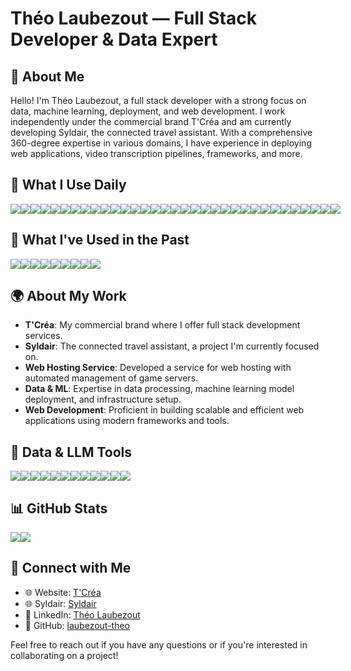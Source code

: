 # Théo Laubezout — Full Stack Developer & Data Expert

## 👋 About Me

Hello! I'm Théo Laubezout, a full stack developer with a strong focus on data, machine learning, deployment, and web development. I work independently under the commercial brand T'Créa and am currently developing Syldair, the connected travel assistant. With a comprehensive 360-degree expertise in various domains, I have experience in deploying web applications, video transcription pipelines, frameworks, and more.

## 🚀 What I Use Daily

<div style="display:flex;">
  <img src="https://img.shields.io/static/v1?label=&message=React&color=0088CC&logo=React&logoColor=white&style=flat-square">
  <img src="https://img.shields.io/static/v1?label=&message=React%20Native&color=61DAFB&logo=React&logoColor=white&style=flat-square">
  <img src="https://img.shields.io/static/v1?label=&message=NestJS&color=E0234E&logo=NestJS&logoColor=white&style=flat-square">
  <img src="https://img.shields.io/static/v1?label=&message=Docker&color=086DD7&logo=Docker&logoColor=white&style=flat-square">
  <img src="https://img.shields.io/static/v1?label=&message=MongoDB&color=47A248&logo=MongoDB&logoColor=white&style=flat-square">
  <img src="https://img.shields.io/static/v1?label=&message=NodeJS&color=339933&logo=Node.js&logoColor=white&style=flat-square">
  <img src="https://img.shields.io/static/v1?label=&message=Git&color=F05032&logo=Git&logoColor=white&style=flat-square">
  <img src="https://img.shields.io/static/v1?label=&message=Python&color=3776AB&logo=Python&logoColor=white&style=flat-square">
  <img src="https://img.shields.io/static/v1?label=&message=TensorFlow&color=FF6F00&logo=TensorFlow&logoColor=white&style=flat-square">
  <img src="https://img.shields.io/static/v1?label=&message=Kubernetes&color=326CE5&logo=Kubernetes&logoColor=white&style=flat-square">
  <img src="https://img.shields.io/static/v1?label=&message=Cordova&color=35434A&logo=Cordova&logoColor=white&style=flat-square">
  <img src="https://img.shields.io/static/v1?label=&message=Bash&color=4EAA25&logo=GNU-Bash&logoColor=white&style=flat-square">
  <img src="https://img.shields.io/static/v1?label=&message=TailwindCSS&color=06B6D4&logo=TailwindCSS&logoColor=white&style=flat-square">
  <img src="https://img.shields.io/static/v1?label=&message=ExpressJS&color=000000&logo=Express&logoColor=white&style=flat-square">
  <img src="https://img.shields.io/static/v1?label=&message=Golang&color=00ADD8&logo=Go&logoColor=white&style=flat-square">
  <img src="https://img.shields.io/static/v1?label=&message=Grafana&color=F46800&logo=Grafana&logoColor=white&style=flat-square">
  <img src="https://img.shields.io/static/v1?label=&message=HTML&color=E34F26&logo=HTML5&logoColor=white&style=flat-square">
  <img src="https://img.shields.io/static/v1?label=&message=Ionic&color=3880FF&logo=Ionic&logoColor=white&style=flat-square">
  <img src="https://img.shields.io/static/v1?label=&message=CSS&color=1572B6&logo=CSS3&logoColor=white&style=flat-square">
  <img src="https://img.shields.io/static/v1?label=&message=JavaScript&color=F7DF1E&logo=JavaScript&logoColor=black&style=flat-square">
  <img src="https://img.shields.io/static/v1?label=&message=TypeScript&color=3178C6&logo=TypeScript&logoColor=white&style=flat-square">
  <img src="https://img.shields.io/static/v1?label=&message=MariaDB&color=003545&logo=MariaDB&logoColor=white&style=flat-square">
  <img src="https://img.shields.io/static/v1?label=&message=Mocha&color=8D6748&logo=Mocha&logoColor=white&style=flat-square">
  <img src="https://img.shields.io/static/v1?label=&message=Nginx&color=009639&logo=Nginx&logoColor=white&style=flat-square">
  <img src="https://img.shields.io/static/v1?label=&message=PostgreSQL&color=336791&logo=PostgreSQL&logoColor=white&style=flat-square">
  <img src="https://img.shields.io/static/v1?label=&message=Postman&color=FF6C37&logo=Postman&logoColor=white&style=flat-square">
  <img src="https://img.shields.io/static/v1?label=&message=Sass&color=CC6699&logo=Sass&logoColor=white&style=flat-square">
  <img src="https://img.shields.io/static/v1?label=&message=VueJS&color=4FC08D&logo=Vue.js&logoColor=white&style=flat-square">
  <img src="https://img.shields.io/static/v1?label=&message=Next.js&color=000000&logo=Next.js&logoColor=white&style=flat-square">
  <img src="https://img.shields.io/static/v1?label=&message=Vercel&color=000000&logo=Vercel&logoColor=white&style=flat-square">
  <img src="https://img.shields.io/static/v1?label=&message=SQLite&color=003B46&logo=SQLite&logoColor=white&style=flat-square">
  <img src="https://img.shields.io/static/v1?label=&message=Puppeteer&color=40B5A4&logo=Puppeteer&logoColor=white&style=flat-square">
  <img src="https://img.shields.io/static/v1?label=&message=FFmpeg&color=007808&logo=FFmpeg&logoColor=white&style=flat-square">
</div>

## 🧩 What I've Used in the Past

<div style="display:flex;">
  <img src="https://img.shields.io/static/v1?label=&message=PHP&color=777BB4&logo=PHP&logoColor=white&style=flat-square">
  <img src="https://img.shields.io/static/v1?label=&message=Laravel&color=FF2D20&logo=Laravel&logoColor=white&style=flat-square">
  <img src="https://img.shields.io/static/v1?label=&message=Symfony&color=000000&logo=Symfony&logoColor=white&style=flat-square">
  <img src="https://img.shields.io/static/v1?label=&message=Unreal%20Engine%204&color=0E1128&logo=UnrealEngine&logoColor=white&style=flat-square">
  <img src="https://img.shields.io/static/v1?label=&message=Bootstrap&color=7952B3&logo=Bootstrap&logoColor=white&style=flat-square">
  <img src="https://img.shields.io/static/v1?label=&message=ElectronJS&color=47848F&logo=Electron&logoColor=white&style=flat-square">
  <img src="https://img.shields.io/static/v1?label=&message=Java&color=007396&logo=Java&logoColor=white&style=flat-square">
  <img src="https://img.shields.io/static/v1?label=&message=MySQL&color=4479A1&logo=MySQL&logoColor=white&style=flat-square">
  <img src="https://img.shields.io/static/v1?label=&message=XAMPP&color=FB7A24&logo=XAMPP&logoColor=white&style=flat-square">
</div>

## 🌍 About My Work

- **T'Créa**: My commercial brand where I offer full stack development services.
- **Syldair**: The connected travel assistant, a project I'm currently focused on.
- **Web Hosting Service**: Developed a service for web hosting with automated management of game servers.
- **Data & ML**: Expertise in data processing, machine learning model deployment, and infrastructure setup.
- **Web Development**: Proficient in building scalable and efficient web applications using modern frameworks and tools.

## 🧠 Data & LLM Tools

<div style="display:flex;">
  <img src="https://img.shields.io/static/v1?label=&message=RAG&color=blue&logoColor=white&style=flat-square">
  <img src="https://img.shields.io/static/v1?label=&message=Cloud%20Deploy&color=blue&logoColor=white&style=flat-square">
  <img src="https://img.shields.io/static/v1?label=&message=Jupyter&color=orange&logo=Jupyter&logoColor=white&style=flat-square">
  <img src="https://img.shields.io/static/v1?label=&message=Google%20Cloud%20Code&color=4285F4&logo=GoogleCloud&logoColor=white&style=flat-square">
  <img src="https://img.shields.io/static/v1?label=&message=Gemini&color=blue&logoColor=white&style=flat-square">
  <img src="https://img.shields.io/static/v1?label=&message=Ollama&color=blue&logoColor=white&style=flat-square">
  <img src="https://img.shields.io/static/v1?label=&message=HuggingFace&color=blue&logo=HuggingFace&logoColor=white&style=flat-square">
  <img src="https://img.shields.io/static/v1?label=&message=Label%20Studio&color=blue&logoColor=white&style=flat-square">
  <img src="https://img.shields.io/static/v1?label=&message=TensorBoard&color=FF6F00&logo=TensorFlow&logoColor=white&style=flat-square">
  <img src="https://img.shields.io/static/v1?label=&message=Kaggle&color=20BEFF&logo=Kaggle&logoColor=white&style=flat-square">
  <img src="https://img.shields.io/static/v1?label=&message=Apache%20Airflow&color=017CEE&logo=ApacheAirflow&logoColor=white&style=flat-square">
  <img src="https://img.shields.io/static/v1?label=&message=Neo4j&color=008CC1&logo=Neo4j&logoColor=white&style=flat-square">
</div>

## 📊 GitHub Stats

<div style="display:flex;">
  <img src="https://github-readme-stats.vercel.app/api/top-langs/?username=laubezout-theo&layout=compact">
  <img src="https://github-readme-stats.vercel.app/api?username=laubezout-theo&show_icons=true&hide_border=false&line_height=20&title_color=2d5ded&show_owner=true&hide_rank=true&number_format=long&hide=stars">
</div>

## 📡 Connect with Me

- 🌐 Website: [T'Créa](https://t-crea.fr/)
- 🌐 Syldair: [Syldair](https://www.syldair.com/)
- 💼 LinkedIn: [Théo Laubezout](https://fr.linkedin.com/in/laubezout-theo)
- 🐙 GitHub: [laubezout-theo](https://github.com/laubezout-theo)

Feel free to reach out if you have any questions or if you're interested in collaborating on a project!

